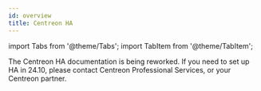 ```yaml
---
id: overview
title: Centreon HA
---
```

import Tabs from '@theme/Tabs';
import TabItem from '@theme/TabItem';

The Centreon HA documentation is being reworked. If you need to set up HA in 24.10, please contact Centreon Professional Services, or your Centreon partner.
